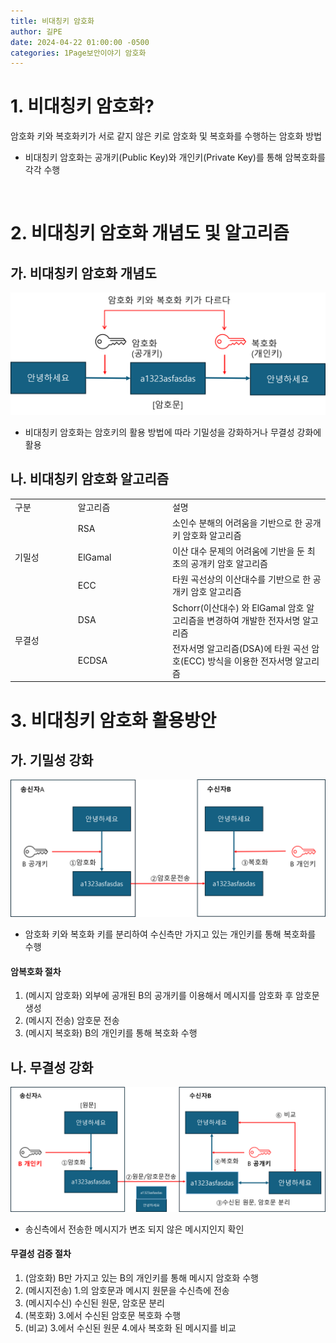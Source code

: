```yaml
---
title: 비대칭키 암호화
author: 길PE
date: 2024-04-22 01:00:00 -0500
categories: 1Page보안이야기 암호화
---
```


# 1. 비대칭키 암호화?
암호화 키와 복호화키가 서로 같지 않은 키로 암호화 및 복호화를 수행하는 암호화 방법

* 비대칭키 암호화는 공개키(Public Key)와 개인키(Private Key)를 통해 암복호화를 각각 수행

<br>

# 2. 비대칭키 암호화 개념도 및 알고리즘
## 가. 비대칭키 암호화 개념도
![Github_Logo](/assets/img/비대칭키/비대칭키_개념도.png)

* 비대칭키 암호화는 암호키의 활용 방법에 따라 기밀성을 강화하거나 무결성 강화에 활용   

## 나. 비대칭키 암호화 알고리즘

<table>
    <colgroup>
    <col width="20%" />
    <col width="30%" />
    <col width="50%" />
    </colgroup>
  <tr>
    <td>구분</td>
    <td>알고리즘</td>
    <td>설명</td>
  </tr>
  <tr>
    <td rowspan="4">기밀성</td>
  </tr>
  <tr>
    <td>RSA</td>
    <td>소인수 분해의 어려움을 기반으로 한 공개키 암호화 알고리즘 </td>
  </tr>
  <tr>
    <td>ElGamal</td>
    <td>이산 대수 문제의 어려움에 기반을 둔 최초의 공개키 암호 알고리즘</td>
  </tr>
  <tr>
    <td>ECC</td>
    <td>타원 곡선상의 이산대수를 기반으로 한 공개키 암호 알고리즘</td>
  </tr>
  <tr>
  <td rowspan="3">무결성</td>
  </tr>
  <tr>
    <td>DSA</td>
    <td>Schorr(이산대수) 와 ElGamal 암호 알고리즘을 변경하여 개발한 전자서명 알고리즘</td>
  </tr>
   <tr>
    <td>ECDSA</td>
    <td>전자서명 알고리즘(DSA)에 타원 곡선 암호(ECC) 방식을 이용한 전자서명 알고리즘</td>
  </tr>
</table>


# 3. 비대칭키 암호화 활용방안
## 가. 기밀성 강화

![Github_Logo](/assets/img/비대칭키/비대칭키_기밀성_개념도.png)
* 암호화 키와 복호화 키를 분리하여 수신측만 가지고 있는 개인키를 통해 복호화를 수행

#### 암복호화 절차
1) (메시지 암호화) 외부에 공개된 B의 공개키를 이용해서 메시지를 암호화 후 암호문 생성<br>
2) (메시지 전송) 암호문 전송<br>
3) (메시지 복호화) B의 개인키를 통해 복호화 수행<br>


## 나. 무결성 강화

![Github_Logo](/assets/img/비대칭키/비대칭키_무결성_개념도.png)
* 송신측에서 전송한 메시지가 변조 되지 않은 메시지인지 확인

#### 무결성 검증 절차
1) (암호화) B만 가지고 있는 B의 개인키를 통해 메시지 암호화 수행<br>
2) (메시지전송) 1.의 암호문과 메시지 원문을 수신측에 전송<br>
3) (메시지수신) 수신된 원문, 암호문 분리<br>
4) (복호화) 3.에서 수신된 암호문 복호화 수행<br>
5) (비교) 3.에서 수신된 원문 4.에사 복호화 된 메시지를 비교<br>

